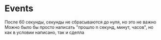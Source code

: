 # Events
После 60 секунды, секунды не сбрасываются до нуля, но это не важно
Можно было бы просто написать "прошло n секунд, минут, часов", но как в условии написано, так и сделла 
